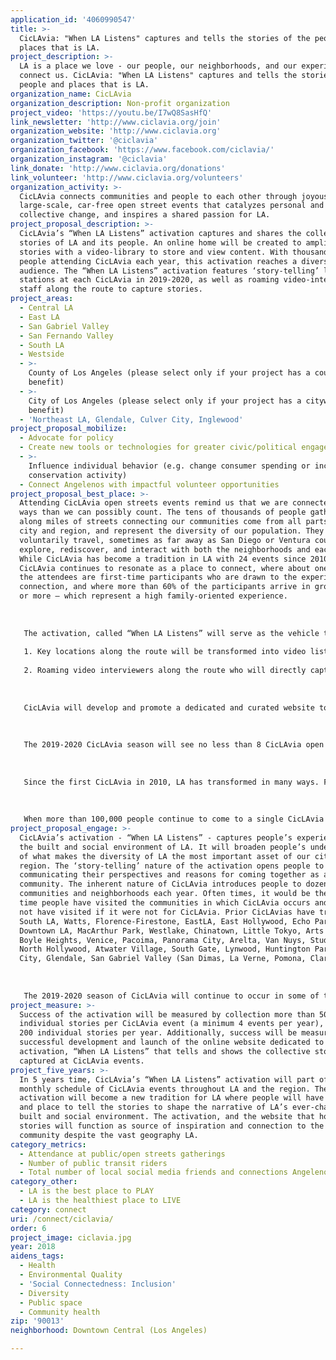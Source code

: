 ```yaml
---
application_id: '4060990547'
title: >-
  CicLAvia: "When LA Listens" captures and tells the stories of the people and
  places that is LA.
project_description: >-
  LA is a place we love - our people, our neighborhoods, and our experiences
  connect us. CicLAvia: "When LA Listens" captures and tells the stories of the
  people and places that is LA.
organization_name: CicLAvia
organization_description: Non-profit organization
project_video: 'https://youtu.be/I7wQ8SasHfQ'
link_newsletter: 'http://www.ciclavia.org/join'
organization_website: 'http://www.ciclavia.org'
organization_twitter: '@ciclavia'
organization_facebook: 'https://www.facebook.com/ciclavia/'
organization_instagram: '@ciclavia'
link_donate: 'http://www.ciclavia.org/donations'
link_volunteer: 'http://www.ciclavia.org/volunteers'
organization_activity: >-
  CicLAvia connects communities and people to each other through joyous,
  large-scale, car-free open street events that catalyzes personal and
  collective change, and inspires a shared passion for LA.
project_proposal_description: >-
  CicLAvia’s “When LA Listens” activation captures and shares the collective
  stories of LA and its people. An online home will be created to amplify the
  stories with a video-library to store and view content. With thousands of
  people attending CicLAvia each year, this activation reaches a diverse
  audience. The “When LA Listens” activation features ‘story-telling’ listening
  stations at each CicLAvia in 2019-2020, as well as roaming video-interview
  staff along the route to capture stories.
project_areas:
  - Central LA
  - East LA
  - San Gabriel Valley
  - San Fernando Valley
  - South LA
  - Westside
  - >-
    County of Los Angeles (please select only if your project has a countywide
    benefit)
  - >-
    City of Los Angeles (please select only if your project has a citywide
    benefit)
  - 'Northeast LA, Glendale, Culver City, Inglewood'
project_proposal_mobilize:
  - Advocate for policy
  - Create new tools or technologies for greater civic/political engagement
  - >-
    Influence individual behavior (e.g. change consumer spending or increase
    conservation activity)
  - Connect Angelenos with impactful volunteer opportunities
project_proposal_best_place: >-
  Attending CicLAvia open streets events remind us that we are connected in more
  ways than we can possibly count. The tens of thousands of people gathered
  along miles of streets connecting our communities come from all parts of the
  city and region, and represent the diversity of our population. They
  voluntarily travel, sometimes as far away as San Diego or Ventura counties, to
  explore, rediscover, and interact with both the neighborhoods and each other.
  While CicLAvia has become a tradition in LA with 24 events since 2010,
  CicLAvia continues to resonate as a place to connect, where about one-third of
  the attendees are first-time participants who are drawn to the experience of
  connection, and where more than 60% of the participants arrive in groups of 3
  or more — which represent a high family-oriented experience.
   
   
   
   The activation, called “When LA Listens” will serve as the vehicle to document and curate, for the first-time, the real-time stories, perspectives, and experiences of attendees at CicLAvia open streets events. The stories will be captured through:
   
   1. Key locations along the route will be transformed into video listening stations where people will have an opportunity to share experiences. 
   
   2. Roaming video interviewers along the route who will directly capture people’s experiences.
   
   
   
   CicLAvia will develop and promote a dedicated and curated website to serve as the online space to showcase the stories. A video library will be established to insure that all stories will have a permanent home.
   
   
   
   The 2019-2020 CicLAvia season will see no less than 8 CicLAvia open streets events throughout the city and region. We anticipate creating new routes and experiences in South LA, Central LA Downtown LA East LA, Northeast LA, San Fernando Valley, Westside, San Gabriel Valley, Glendale, and Culver City.
   
   
   
   Since the first CicLAvia in 2010, LA has transformed in many ways. Former LA Times writer Christopher Hawthorne stated that: “CicLAvia hasn't only allowed Angelenos to see the city and its architecture with fresh eyes. It has allowed us to see ourselves with fresh eyes.”
   
   
   
   When more than 100,000 people continue to come to a single CicLAvia event after 24 events, it tells us that Angelenos have a strong desire to belong to a larger community. CicLAvia helps create a space and place for the larger community to come together. There are no windshields to block out the ambient noise of the car’s engine. Instead, it is replaced by the ambient noise of conversations and story-telling along the route. CicLAvia’s activation - ”When LA Listens” will capture those stories, amplify them, and ensure that they will not be lost.
project_proposal_engage: >-
  CicLAvia’s activation - “When LA Listens” - captures people’s experiences of
  the built and social environment of LA. It will broaden people’s understanding
  of what makes the diversity of LA the most important asset of our city and
  region. The ‘story-telling’ nature of the activation opens people to
  communicating their perspectives and reasons for coming together as a
  community. The inherent nature of CicLAvia introduces people to dozens of
  communities and neighborhoods each year. Often times, it would be the first
  time people have visited the communities in which CicLAvia occurs and would
  not have visited if it were not for CicLAvia. Prior CicLAvias have traveled in
  South LA, Watts, Florence-Firestone, EastLA, East Hollywood, Echo Park,
  Downtown LA, MacArthur Park, Westlake, Chinatown, Little Tokyo, Arts District,
  Boyle Heights, Venice, Pacoima, Panorama City, Arelta, Van Nuys, Studio City,
  North Hollywood, Atwater Village, South Gate, Lynwood, Huntington Park, Culver
  City, Glendale, San Gabriel Valley (San Dimas, La Verne, Pomona, Claremont). 
   
   
   
   The 2019-2020 season of CicLAvia will continue to occur in some of the previous areas and will add new communities/neighborhoods, including Hollywood, West Hollywood, West San Fernando Valley, Northeast LA, Inglewood, and new routes in South LA.
project_measure: >-
  Success of the activation will be measured by collection more than 50
  individual stories per CicLAvia event (a minimum 4 events per year), and over
  200 individual stories per year. Additionally, success will be measured by the
  successful development and launch of the online website dedicated to the
  activation, “When LA Listens” that tells and shows the collective stories
  captured at CicLAvia events.
project_five_years: >-
  In 5 years time, CicLAvia’s “When LA Listens” activation will part of the
  monthly schedule of CicLAvia events throughout LA and the region. The
  activation will become a new tradition for LA where people will have a space
  and place to tell the stories to shape the narrative of LA’s ever-changing
  built and social environment. The activation, and the website that houses the
  stories will function as source of inspiration and connection to the LA
  community despite the vast geography LA.
category_metrics:
  - Attendance at public/open streets gatherings
  - Number of public transit riders
  - Total number of local social media friends and connections Angelenos have
category_other:
  - LA is the best place to PLAY
  - LA is the healthiest place to LIVE
category: connect
uri: /connect/ciclavia/
order: 6
project_image: ciclavia.jpg
year: 2018
aidens_tags:
  - Health
  - Environmental Quality
  - 'Social Connectedness: Inclusion'
  - Diversity
  - Public space
  - Community health
zip: '90013'
neighborhood: Downtown Central (Los Angeles)

---
```

